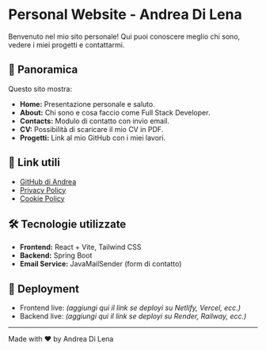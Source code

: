 # Personal Website - Andrea Di Lena

Benvenuto nel mio sito personale! Qui puoi conoscere meglio chi sono, vedere i miei progetti e contattarmi.

## 📌 Panoramica

Questo sito mostra:

- **Home:** Presentazione personale e saluto.  
- **About:** Chi sono e cosa faccio come Full Stack Developer.  
- **Contacts:** Modulo di contatto con invio email.  
- **CV:** Possibilità di scaricare il mio CV in PDF.  
- **Progetti:** Link al mio GitHub con i miei lavori.

## 🔗 Link utili

- [GitHub di Andrea](https://github.com/andreadilena1)  
- [Privacy Policy](./src/components/PrivacyPolicy.jsx)  
- [Cookie Policy](./src/components/CookiePolicy.jsx)

## 🛠 Tecnologie utilizzate

- **Frontend:** React + Vite, Tailwind CSS  
- **Backend:** Spring Boot  
- **Email Service:** JavaMailSender (form di contatto)

## 🚀 Deployment

- Frontend live: *(aggiungi qui il link se deployi su Netlify, Vercel, ecc.)*  
- Backend live: *(aggiungi qui il link se deployi su Render, Railway, ecc.)*

---

Made with ❤️ by Andrea Di Lena
